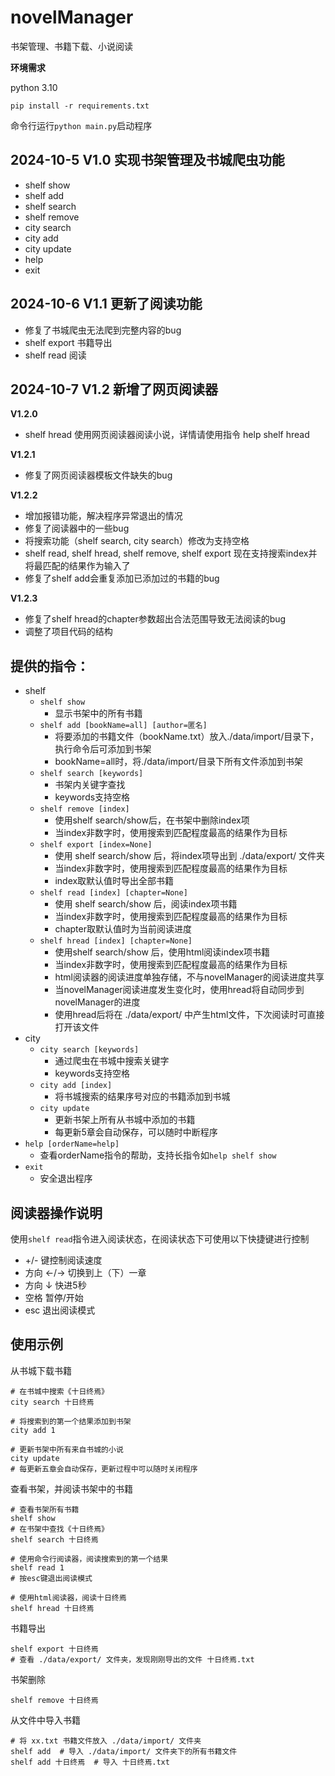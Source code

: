 # novelManager
书架管理、书籍下载、小说阅读

**环境需求**

python 3.10

```commandline
pip install -r requirements.txt
```

命令行运行`python main.py`启动程序

## 2024-10-5 V1.0 实现书架管理及书城爬虫功能
- shelf show
- shelf add
- shelf search
- shelf remove
- city search
- city add
- city update
- help 
- exit

## 2024-10-6 V1.1 更新了阅读功能
- 修复了书城爬虫无法爬到完整内容的bug
- shelf export 书籍导出
- shelf read 阅读

## 2024-10-7 V1.2 新增了网页阅读器
**V1.2.0**
- shelf hread 使用网页阅读器阅读小说，详情请使用指令 help shelf hread

**V1.2.1**
- 修复了网页阅读器模板文件缺失的bug

**V1.2.2**
- 增加报错功能，解决程序异常退出的情况
- 修复了阅读器中的一些bug
- 将搜索功能（shelf search, city search）修改为支持空格
- shelf read, shelf hread, shelf remove, shelf export 现在支持搜索index并将最匹配的结果作为输入了
- 修复了shelf add会重复添加已添加过的书籍的bug

**V1.2.3**
- 修复了shelf hread的chapter参数超出合法范围导致无法阅读的bug
- 调整了项目代码的结构

## 提供的指令：
- shelf
  - `shelf show`
    - 显示书架中的所有书籍
  - `shelf add [bookName=all] [author=匿名]`
    - 将要添加的书籍文件（bookName.txt）放入./data/import/目录下，执行命令后可添加到书架
    - bookName=all时，将./data/import/目录下所有文件添加到书架
  - `shelf search [keywords]`
    - 书架内关键字查找
    - keywords支持空格
  - `shelf remove [index]`
    - 使用shelf search/show后，在书架中删除index项
    - 当index非数字时，使用搜索到匹配程度最高的结果作为目标
  - `shelf export [index=None]`
    - 使用 shelf search/show 后，将index项导出到 ./data/export/ 文件夹
    - 当index非数字时，使用搜索到匹配程度最高的结果作为目标
    - index取默认值时导出全部书籍
  - `shelf read [index] [chapter=None]`
    - 使用 shelf search/show 后，阅读index项书籍
    - 当index非数字时，使用搜索到匹配程度最高的结果作为目标
    - chapter取默认值时为当前阅读进度
  - `shelf hread [index] [chapter=None]`
    - 使用shelf search/show 后，使用html阅读index项书籍
    - 当index非数字时，使用搜索到匹配程度最高的结果作为目标
    - html阅读器的阅读进度单独存储，不与novelManager的阅读进度共享
    - 当novelManager阅读进度发生变化时，使用hread将自动同步到novelManager的进度
    - 使用hread后将在 ./data/export/ 中产生html文件，下次阅读时可直接打开该文件
- city
  - `city search [keywords]`
    - 通过爬虫在书城中搜索关键字
    - keywords支持空格
  - `city add [index]`
    - 将书城搜索的结果序号对应的书籍添加到书城
  - `city update`
    - 更新书架上所有从书城中添加的书籍
    - 每更新5章会自动保存，可以随时中断程序
- `help [orderName=help]`
  - 查看orderName指令的帮助，支持长指令如`help shelf show`
- `exit`
  - 安全退出程序

## 阅读器操作说明

使用`shelf read`指令进入阅读状态，在阅读状态下可使用以下快捷键进行控制
- +/- 键控制阅读速度
- 方向 ←/→ 切换到上（下）一章
- 方向 ↓ 快进5秒
- 空格 暂停/开始
- esc 退出阅读模式

## 使用示例
从书城下载书籍
```commandline
# 在书城中搜索《十日终焉》
city search 十日终焉

# 将搜索到的第一个结果添加到书架
city add 1

# 更新书架中所有来自书城的小说
city update
# 每更新五章会自动保存，更新过程中可以随时关闭程序
```

查看书架，并阅读书架中的书籍
```commandline
# 查看书架所有书籍
shelf show
# 在书架中查找《十日终焉》
shelf search 十日终焉

# 使用命令行阅读器，阅读搜索到的第一个结果
shelf read 1
# 按esc键退出阅读模式

# 使用html阅读器，阅读十日终焉
shelf hread 十日终焉
```

书籍导出
```commandline
shelf export 十日终焉
# 查看 ./data/export/ 文件夹，发现刚刚导出的文件 十日终焉.txt
```

书架删除
```commandline
shelf remove 十日终焉
```

从文件中导入书籍
```commandline
# 将 xx.txt 书籍文件放入 ./data/import/ 文件夹
shelf add  # 导入 ./data/import/ 文件夹下的所有书籍文件
shelf add 十日终焉  # 导入 十日终焉.txt
```
